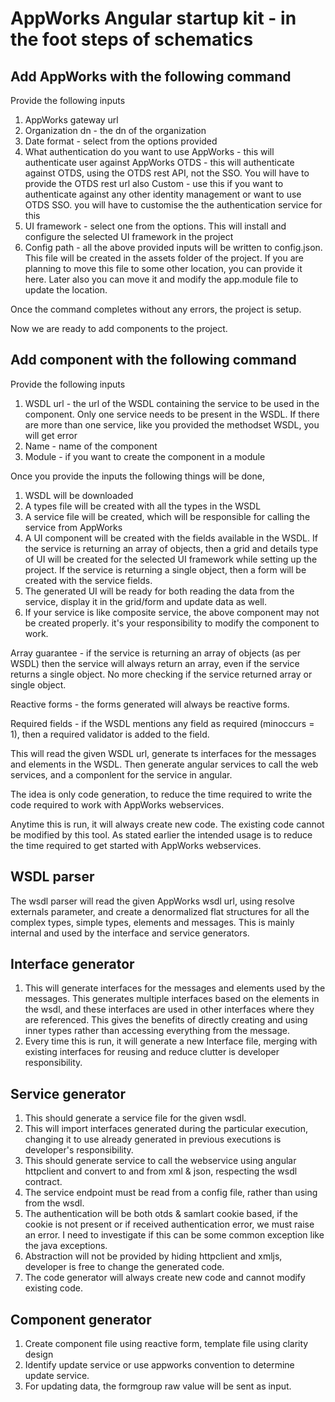 # AppWorks Angular startup kit - in the foot steps of schematics 
## Add AppWorks with the following command
Provide the following inputs
1. AppWorks gateway url
2. Organization dn - the dn of the organization
3. Date format - select from the options provided 
4. What authentication do you want to use
AppWorks - this will authenticate user against AppWorks
OTDS - this will authenticate against OTDS, using the OTDS rest API, not the SSO. You will have to provide the OTDS rest url also
Custom - use this if you want to authenticate against any other identity management or want to use OTDS SSO. you will have to customise the the authentication service for this
5. UI framework - select one from the options. This will install and configure the selected UI framework in the project
6. Config path - all the above provided inputs will be written to config.json. This file will be created in the assets folder of the project. If you are planning to move this file to some other location, you can provide it here. Later also you can move it and modify the app.module file to update the location.

Once the command completes without any errors, the project is setup.

Now we are ready to add components to the project.

## Add component with the following command
Provide the following inputs
1. WSDL url - the url of the WSDL containing the service to be used in the component. Only one service needs to be present in the WSDL. If there are more than one service, like you provided the methodset WSDL, you will get error
2. Name - name of the component
3. Module - if you want to create the component in a module

Once you provide the inputs the following things will be done,
1. WSDL will be downloaded
2. A types file will be created with all the types in the WSDL
3. A service file will be created, which will be responsible for calling the service from AppWorks
4. A UI component will be created with the fields available in the WSDL. If the service is returning an array of objects, then a grid and details type of UI will be created for the selected UI framework while setting up the project. If the service is returning a single object, then a form will be created with the service fields. 
5. The generated UI will be ready for both reading the data from the service, display it in the grid/form and update data as well.
6. If your service is like composite service, the above component may not be created properly. it's your responsibility to modify the component to work.

Array guarantee - if the service is returning an array of objects (as per WSDL) then the service will always return an array, even if the service returns a single object. No more checking if the service returned array or single object.

Reactive forms - the forms generated will always be reactive forms.

Required fields - if the WSDL mentions any field as required (minoccurs = 1), then a required validator is added to the field.



This will read the given WSDL url, generate ts interfaces for the messages and elements in the WSDL. Then generate angular services to call the web services, and a componlent for the service in angular.

The idea is only code generation, to reduce the time required to write the code required to work with AppWorks webservices. 

Anytime this is run, it will always create new code. The existing code cannot be modified by this tool. As stated earlier the intended usage is to reduce the time required to get started with AppWorks webservices. 


## WSDL parser
The wsdl parser will read the given AppWorks wsdl url, using resolve externals parameter, and create a denormalized flat structures for all the complex types, simple types, elements and messages. This is mainly internal and used by the interface and service generators.

## Interface generator
1. This will generate interfaces for the messages and elements used by the messages. This generates multiple interfaces based on the elements in the wsdl, and these interfaces are used in other interfaces where they are referenced. This gives the benefits of directly creating and using inner types rather than accessing everything from the message. 
2. Every time this is run, it will generate a new Interface file, merging with existing interfaces for reusing and reduce clutter is developer responsibility. 

## Service generator
1. This should generate a service file for the given wsdl. 
2. This will import interfaces generated during the particular execution, changing it to use already generated in previous executions is developer's responsibility. 
3. This should generate service to call the webservice using angular httpclient and convert to and from xml & json, respecting the wsdl contract. 
4. The service endpoint must be read from a config file, rather than using from the wsdl. 
5. The authentication will be both otds & samlart cookie based, if the cookie is not present or if received authentication error, we must raise an error. I need to investigate if this can be some common exception like the java exceptions. 
6. Abstraction will not be provided by hiding httpclient and xmljs, developer is free to change the generated code. 
7. The code generator will always create new code and cannot modify existing code. 

## Component generator 
1. Create component file using reactive form, template file using clarity design 
2. Identify update service or use appworks convention to determine update service. 
3. For updating data, the formgroup raw value will be sent as input. 
